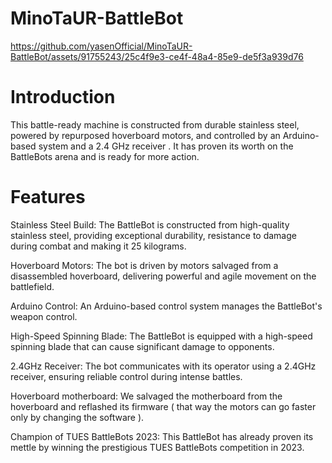 # MinoTaUR-BattleBot

https://github.com/yasenOfficial/MinoTaUR-BattleBot/assets/91755243/25c4f9e3-ce4f-48a4-85e9-de5f3a939d76

# Introduction
This battle-ready machine is constructed from durable stainless steel, powered by repurposed hoverboard motors, and controlled by an Arduino-based system and a 2.4 GHz receiver . It has proven its worth on the BattleBots arena and is ready for more action.

# Features
Stainless Steel Build: The BattleBot is constructed from high-quality stainless steel, providing exceptional durability, resistance to damage during combat and making it 25 kilograms.

Hoverboard Motors: The bot is driven by motors salvaged from a disassembled hoverboard, delivering powerful and agile movement on the battlefield.

Arduino Control: An Arduino-based control system manages the BattleBot's weapon control.

High-Speed Spinning Blade: The BattleBot is equipped with a high-speed spinning blade that can cause significant damage to opponents.

2.4GHz Receiver: The bot communicates with its operator using a 2.4GHz receiver, ensuring reliable control during intense battles.

Hoverboard motherboard: We salvaged the motherboard from the hoverboard and reflashed its firmware ( that way the motors can go faster only by changing the software ).

Champion of TUES BattleBots 2023: This BattleBot has already proven its mettle by winning the prestigious TUES BattleBots competition in 2023.

